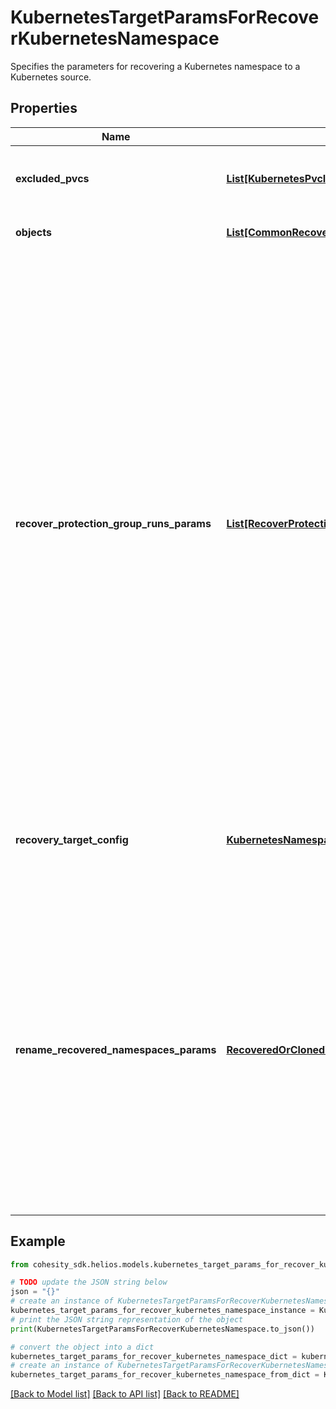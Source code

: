 # KubernetesTargetParamsForRecoverKubernetesNamespace

Specifies the parameters for recovering a Kubernetes namespace to a Kubernetes source.

## Properties

Name | Type | Description | Notes
------------ | ------------- | ------------- | -------------
**excluded_pvcs** | [**List[KubernetesPvcInfo]**](KubernetesPvcInfo.md) | Specifies the list of pvc to be excluded from recovery. | [optional] 
**objects** | [**List[CommonRecoverObjectSnapshotParams]**](CommonRecoverObjectSnapshotParams.md) | Specifies the objects to be recovered. | [optional] 
**recover_protection_group_runs_params** | [**List[RecoverProtectionGroupRunParams]**](RecoverProtectionGroupRunParams.md) | Specifies the Protection Group Runs params to recover. All the VM&#39;s that are successfully backed up by specified Runs will be recovered. This can be specified along with individual snapshots of VMs. User has to make sure that specified Object snapshots and Protection Group Runs should not have any intersection. For example, user cannot specify multiple Runs which has same Object or an Object snapshot and a Run which has same Object&#39;s snapshot. | [optional] 
**recovery_target_config** | [**KubernetesNamespaceRecoveryTargetConfig**](KubernetesNamespaceRecoveryTargetConfig.md) | Specifies the recovery target configuration of the Namespace recovery. | 
**rename_recovered_namespaces_params** | [**RecoveredOrClonedVmsRenameConfig**](RecoveredOrClonedVmsRenameConfig.md) | Specifies params to rename the Namespaces that are recovered. If not specified, the original names of the Namespaces are preserved. If a name collision occurs then the Namespace being recovered will overwrite the Namespace already present on the source. | [optional] 

## Example

```python
from cohesity_sdk.helios.models.kubernetes_target_params_for_recover_kubernetes_namespace import KubernetesTargetParamsForRecoverKubernetesNamespace

# TODO update the JSON string below
json = "{}"
# create an instance of KubernetesTargetParamsForRecoverKubernetesNamespace from a JSON string
kubernetes_target_params_for_recover_kubernetes_namespace_instance = KubernetesTargetParamsForRecoverKubernetesNamespace.from_json(json)
# print the JSON string representation of the object
print(KubernetesTargetParamsForRecoverKubernetesNamespace.to_json())

# convert the object into a dict
kubernetes_target_params_for_recover_kubernetes_namespace_dict = kubernetes_target_params_for_recover_kubernetes_namespace_instance.to_dict()
# create an instance of KubernetesTargetParamsForRecoverKubernetesNamespace from a dict
kubernetes_target_params_for_recover_kubernetes_namespace_from_dict = KubernetesTargetParamsForRecoverKubernetesNamespace.from_dict(kubernetes_target_params_for_recover_kubernetes_namespace_dict)
```
[[Back to Model list]](../README.md#documentation-for-models) [[Back to API list]](../README.md#documentation-for-api-endpoints) [[Back to README]](../README.md)


